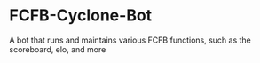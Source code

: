# FCFB-Cyclone-Bot
A bot that runs and maintains various FCFB functions, such as the scoreboard, elo, and more
